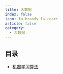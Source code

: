 ```yaml
---
title: 大数据
index: false
icon: fa-brands fa-react
article: false
category:
  - 大数据
---
```



## 目录

- [机器学习算法](machineLearnAlgorithms)
